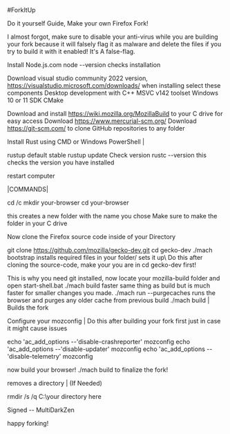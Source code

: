 #ForkItUp

Do it yourself Guide, Make your own Firefox Fork!

I almost forgot, make sure to disable your anti-virus while you are building your fork 
because it will falsely flag it as malware and delete the files if 
you try to build it  with it enabled! It's A false-flag.


Install Node.js.com
node --version checks installation 

Download visual studio community 2022 version, https://visualstudio.microsoft.com/downloads/
when installing select these components
Desktop development with C++
MSVC v142 toolset
Windows 10 or 11 SDK
CMake

Download and install https://wiki.mozilla.org/MozillaBuild to your C drive for easy access
Download https://www.mercurial-scm.org/
Download https://git-scm.com/ to clone GitHub repositories to any folder

Install Rust using CMD or Windows PowerShell |

rustup default stable
rustup update
Check version
rustc --version this checks the version you have installed

restart computer

|COMMANDS|

cd /c
mkdir your-browser
cd your-browser 

this creates a new folder with the name you chose 
Make sure to make the folder in your C drive

Now clone the Firefox source code inside of  your Directory

git clone https://github.com/mozilla/gecko-dev.git
cd gecko-dev
./mach bootstrap installs required files in your folder/ sets it up\ Do this after cloning the source-code, make your you are in cd gecko-dev first!


This is why you need git installed, now locate your mozilla-build folder and open start-shell.bat
./mach build faster same thing as build but is much faster for smaller changes you made.
./mach run --purgecaches runs the browser and purges any older cache from previous build
./mach build |
Builds the fork





Configure your mozconfig | Do this after building your fork first just in case it might cause issues

echo 'ac_add_options --'disable-crashreporter' mozconfig
echo 'ac_add_options --'disable-updater'  mozconfig
echo 'ac_add_options --'disable-telemetry' mozconfig

 
now build your browser! ./mach build to finalize the fork!


removes a directory | (If Needed)

rmdir /s /q C:\your directory here



Signed -- MultiDarkZen



happy forking!
